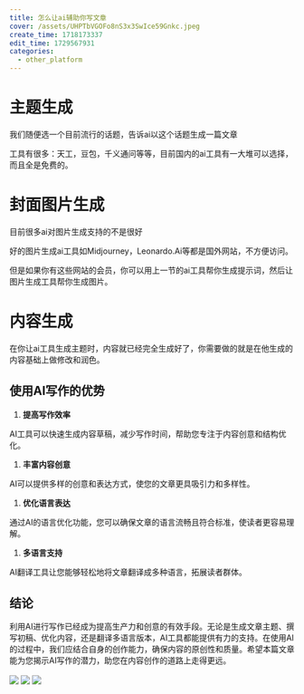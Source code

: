 ```yaml
---
title: 怎么让ai辅助你写文章
cover: /assets/UHPTbVGOFo8nS3x3SwIce59Gnkc.jpeg
create_time: 1718173337
edit_time: 1729567931
categories:
  - other_platform
---
```



# 主题生成

我们随便选一个目前流行的话题，告诉ai以这个话题生成一篇文章

工具有很多：天工，豆包，千义通问等等，目前国内的ai工具有一大堆可以选择，而且全是免费的。

# 封面图片生成

目前很多ai对图片生成支持的不是很好

好的图片生成ai工具如Midjourney，Leonardo.Ai等都是国外网站，不方便访问。

但是如果你有这些网站的会员，你可以用上一节的ai工具帮你生成提示词，然后让图片生成工具帮你生成图片。

# 内容生成

在你让ai工具生成主题时，内容就已经完全生成好了，你需要做的就是在他生成的内容基础上做修改和润色。

##  **使用AI写作的优势**

1.  **提高写作效率**

AI工具可以快速生成内容草稿，减少写作时间，帮助您专注于内容创意和结构优化。

1.  **丰富内容创意**

AI可以提供多样的创意和表达方式，使您的文章更具吸引力和多样性。

1.  **优化语言表达**

通过AI的语言优化功能，您可以确保文章的语言流畅且符合标准，使读者更容易理解。

1.  **多语言支持**

AI翻译工具让您能够轻松地将文章翻译成多种语言，拓展读者群体。

##  **结论**

利用AI进行写作已经成为提高生产力和创意的有效手段。无论是生成文章主题、撰写初稿、优化内容，还是翻译多语言版本，AI工具都能提供有力的支持。在使用AI的过程中，我们应结合自身的创作能力，确保内容的原创性和质量。希望本篇文章能为您揭示AI写作的潜力，助您在内容创作的道路上走得更远。

<img src="/assets/ITT2boPqroRgurxJPigcTacon6c.jpeg" src-width="612" class="markdown-img m-auto" src-height="430" align="center"/>

<img src="/assets/Hg8gbN4Rio1AjjxvqsUcV8zhnqf.jpeg" src-width="612" class="markdown-img m-auto" src-height="430" align="center"/>

<img src="/assets/SJwJbFY16omBmLxPsFjcOuhtnFd.jpeg" src-width="612" class="markdown-img m-auto" src-height="430" align="center"/>

